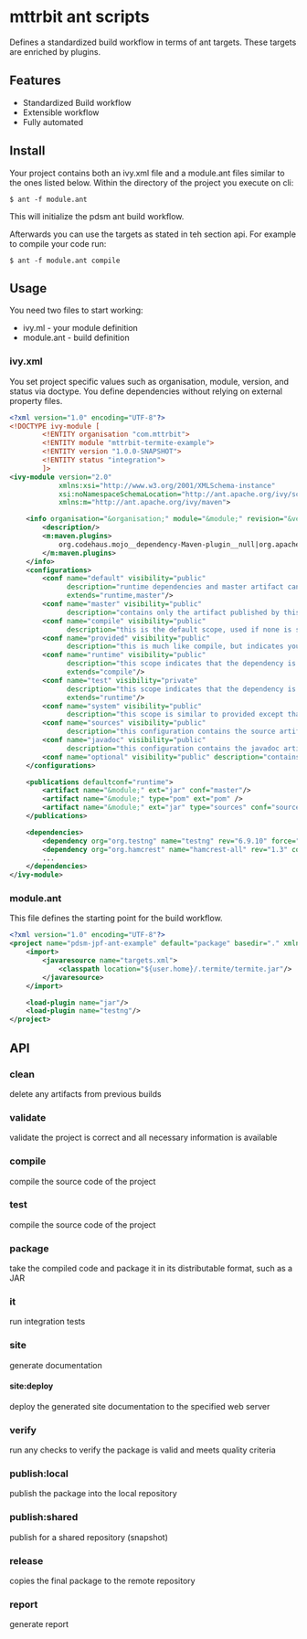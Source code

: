 # mttrbit ant scripts
Defines a standardized build workflow in terms of ant targets. These targets are enriched by plugins.

## Features
- Standardized Build workflow
- Extensible workflow
- Fully automated

## Install
Your project contains both an ivy.xml file and a module.ant files similar to the ones listed below. Within the directory
of the project you execute on cli:
```
$ ant -f module.ant
```
This will initialize the pdsm ant build workflow.

Afterwards you can use the targets as stated in teh section api. For example to compile your code run:
```
$ ant -f module.ant compile
```

## Usage
You need two files to start working:
- ivy.ml - your module definition
- module.ant - build definition

### ivy.xml
You set project specific values such as organisation, module, version, and status via doctype. You define dependencies without relying on external property files.
```xml
<?xml version="1.0" encoding="UTF-8"?>
<!DOCTYPE ivy-module [
        <!ENTITY organisation "com.mttrbit">
        <!ENTITY module "mttrbit-termite-example">
        <!ENTITY version "1.0.0-SNAPSHOT">
        <!ENTITY status "integration">
        ]>
<ivy-module version="2.0"
            xmlns:xsi="http://www.w3.org/2001/XMLSchema-instance"
            xsi:noNamespaceSchemaLocation="http://ant.apache.org/ivy/schemas/ivy.xsd"
            xmlns:m="http://ant.apache.org/ivy/maven">

    <info organisation="&organisation;" module="&module;" revision="&version;" status="&status;">
        <description/>
        <m:maven.plugins>
            org.codehaus.mojo__dependency-Maven-plugin__null|org.apache.Maven.plugins__Maven-clean-plugin__null|org.apache.Maven.plugins__Maven-jar-plugin__null|org.apache.Maven.plugins__Maven-source-plugin__null
        </m:maven.plugins>
    </info>
    <configurations>
        <conf name="default" visibility="public"
              description="runtime dependencies and master artifact can be used with this conf"
              extends="runtime,master"/>
        <conf name="master" visibility="public"
              description="contains only the artifact published by this module itself, with no transitive dependencies"/>
        <conf name="compile" visibility="public"
              description="this is the default scope, used if none is specified. Compile dependencies are available in all classpaths."/>
        <conf name="provided" visibility="public"
              description="this is much like compile, but indicates you expect the JDK or a container to provide it. It is only available on the compilation classpath, and is not transitive."/>
        <conf name="runtime" visibility="public"
              description="this scope indicates that the dependency is not required for compilation, but is for execution. It is in the runtime and test classpaths, but not the compile classpath."
              extends="compile"/>
        <conf name="test" visibility="private"
              description="this scope indicates that the dependency is not required for normal use of the application, and is only available for the test compilation and execution phases."
              extends="runtime"/>
        <conf name="system" visibility="public"
              description="this scope is similar to provided except that you have to provide the JAR which contains it explicitly. The artifact is always available and is not looked up in a repository."/>
        <conf name="sources" visibility="public"
              description="this configuration contains the source artifact of this module, if any."/>
        <conf name="javadoc" visibility="public"
              description="this configuration contains the javadoc artifact of this module, if any."/>
        <conf name="optional" visibility="public" description="contains all optional dependencies"/>
    </configurations>

    <publications defaultconf="runtime">
        <artifact name="&module;" ext="jar" conf="master"/>
        <artifact name="&module;" type="pom" ext="pom" />
        <artifact name="&module;" ext="jar" type="sources" conf="sources" m:classifier="sources"/>
    </publications>

    <dependencies>
        <dependency org="org.testng" name="testng" rev="6.9.10" force="true" conf="test->default(*)"/>
        <dependency org="org.hamcrest" name="hamcrest-all" rev="1.3" conf="test->default(*)"/>
        ...
    </dependencies>
</ivy-module>
```

### module.ant
This file defines the starting point for the build workflow.

```xml
<?xml version="1.0" encoding="UTF-8"?>
<project name="pdsm-jpf-ant-example" default="package" basedir="." xmlns:unless="ant:unless" xmlns:if="ant:if">
    <import>
        <javaresource name="targets.xml">
            <classpath location="${user.home}/.termite/termite.jar"/>
        </javaresource>
    </import>

    <load-plugin name="jar"/>
    <load-plugin name="testng"/>
</project>
```

## API

### clean
delete any artifacts from previous builds

### validate
validate the project is correct and all necessary information is available


### compile
compile the source code of the project

### test
compile the source code of the project

### package
take the compiled code and package it in its distributable format, such as a JAR

### it
run integration tests

### site
generate documentation

#### site:deploy
deploy the generated site documentation to the specified web server

### verify
run any checks to verify the package is valid and meets quality criteria

### publish:local
publish the package into the local repository

### publish:shared
publish for a shared repository (snapshot)

### release
copies the final package to the remote repository

### report
generate report